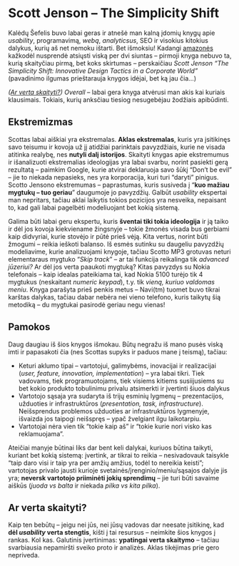 # Scott Jenson – The Simplicity Shift

<p>Kalėdų Šefelis buvo labai geras ir atnešė man kalną įdomių knygų apie <i>usability</i>, programavimą, <i>webą</i>, <i>analyticsus</i>, SEO ir visokius kitokius dalykus, kurių aš net nemoku ištarti. Bet išmoksiu! Kadangi <a href="http://www.amazon.com/">amazonės</a> kažkodėl nusprendė atsiųsti viską per dvi siuntas – pirmoji knyga nebuvo ta, kurią skaityčiau pirmą, bet koks skirtumas – perskaičiau <em>Scott Jenson “The Simplicity Shift: Innovative Design Tactics in a Corporate World”</em> (pavadinimo ilgumas prieštarauja knygos idėjai, bet ką jau čia…)</p>
<p><em>(<a href="/2007/12/scott-jenson-the-simplicity-shift.html#ar-verta-20071219">Ar verta skaityti?</a>)</em> <i>Overall</i> – labai gera knyga atvėrusi man akis kai kuriais klausimais. Tokiais, kurių anksčiau tiesiog nesugebėjau žodžiais apibūdinti.<br>
<span id="more-11"></span></p>
<h2>Ekstremizmas</h2>
<p>Scottas labai aiškiai yra ekstremalas. <strong>Aklas ekstremalas</strong>, kuris yra įsitikinęs savo teisumu ir kovoja už jį atidžiai parinktais pavyzdžiais, kurie ne visada atitinka realybę, nes <strong>nutyli dalį istorijos</strong>. Skaityti knygas apie ekstremumus ir išanalizuoti ekstremalias ideologijas yra labai svarbu, norint pasiekti gerą rezultatą – paimkim Google, kurie atvirai deklaruoja savo šūkį “Don’t be evil” – jie to niekada nepasieks, nes yra korporacija, kuri turi “daryti” pinigus. Scotto Jensono ekstremumas – paprastumas, kuris susiveda į “<strong>kuo mažiau mygtukų – tuo geriau</strong>” daugumoje jo pavyzdžių. Galbūt <i>usability</i> ekspertai man nepritars, tačiau aklai laikytis tokios pozicijos yra nesveika, nepaisant to, kad gali labai pagelbėti modeliuojant bet kokią sistemą.</p>
<p>Galima būti labai geru ekspertu, kuris <strong>šventai tiki tokia ideologija</strong> ir ją taiko ir dėl jos kovoja kiekviename žingsnyje – tokie žmonės visada bus gerbiami kaip didvyriai, kurie stovėjo ir pūtė prieš vėją. Kita vertus, norint būti žmogumi – reikia ieškoti balanso. Iš esmės sutinku su daugeliu pavyzdžių modeliavime, kurie analizuojami knygoje, tačiau Scotto MP3 grotuvas neturi elementaraus mygtuko “<i>Skip track</i>” – ar tai funkcija reikalinga tik <i>advanced jūzeriui?</i> Ar dėl jos verta paaukoti mygtuką? Kitas pavyzdys su Nokia telefonais – kaip idealas pateikiama tai, kad Nokia 5100 turėjo tik 4 mygtukus (neskaitant <i>numeric keypad</i>), t.y. tik <em>vieną, kuriuo valdomas meniu</em>. Knyga parašyta prieš penkis metus – Navi(tm) tuomet buvo tikrai karštas dalykas, tačiau dabar nebėra nei vieno telefono, kuris taikytų šią metodiką – du mygtukai pasirodė geriau negu vienas!</p>
<h2>Pamokos</h2>
<p>Daug daugiau iš šios knygos išmokau. Būtų negražu iš mano pusės viską imti ir papasakoti čia (nes Scottas supyks ir paduos mane į teismą), tačiau:</p>
<ul>
<li>Keturi aklumo tipai – vartotojui, galimybėms, inovacijai ir realizacijai (<i>user, feature, innovation, implementation</i>) – yra labai tikri. Tiek vadovams, tiek programuotojams, tiek visiems kitiems susiijusiems su bet kokio produkto tobulinimu privalu atsimerkti ir įvertinti šiuos dalykus</li>
<li>Vartotojo sąsaja yra sudaryta iš trijų esminių lygmenų – prezentacijos, užduoties ir infrastruktūros (<i>presentation, task, infrastructure</i>). Neišsprendus problemos užduoties ar infrastruktūros lygmenyje, išvaizda jos taipogi neišspręs – ypač žvelgiant ilgu laikotarpiu.</li>
<li>Vartotojai nėra vien tik “tokie kaip aš” ir “tokie kurie nori visko kas reklamuojama”.</li>
</ul>
<p>Ateičiai manyje būtinai liks dar bent keli dalykai, kuriuos būtina taikyti, kuriant bet kokią sistemą: įvertink, ar tikrai to reikia – nesivadovauk taisykle “taip daro visi ir taip yra per amžių amžius, todėl to nereikia keisti”; vartotojas privalo jausti kurioje svetainės/įrenginio/meniu/sąsajos dalyje jis yra; <b>neversk vartotojo priiminėti jokių sprendimų</b> – jie turi būti savaime aiškūs (<em>juoda vs balta</em> ir niekada <em>pilka vs kita pilka</em>).</p>
<h2 id="ar-verta-20071219">Ar verta skaityti?</h2>
<p>Kaip ten bebūtų – jeigu nei jūs, nei jūsų vadovas dar neesate įsitikinę, kad <strong>dėl <i>usability</i> verta stengtis</strong>, kišti į tai resursus – neimkite šios knygos į rankas. Kol kas. Galutinis įvertinimas: <strong>ypatingai verta skaitymo</strong> – tačiau svarbiausia nepamiršti sveiko proto ir analizės. Aklas tikėjimas prie gero nepriveda.</p>